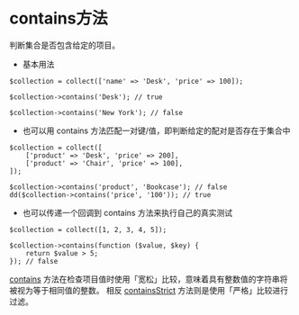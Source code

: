 # contains方法

判断集合是否包含给定的项目。

* 基本用法
```
$collection = collect(['name' => 'Desk', 'price' => 100]);

$collection->contains('Desk'); // true

$collection->contains('New York'); // false
```

* 也可以用 contains 方法匹配一对键/值，即判断给定的配对是否存在于集合中

```
$collection = collect([
    ['product' => 'Desk', 'price' => 200],
    ['product' => 'Chair', 'price' => 100],
]);

$collection->contains('product', 'Bookcase'); // false
dd($collection->contains('price', '100')); // true
```

* 也可以传递一个回调到 contains 方法来执行自己的真实测试

```
$collection = collect([1, 2, 3, 4, 5]);

$collection->contains(function ($value, $key) {
    return $value > 5;
}); // false
```


[contains](/collections/contains.md) 方法在检查项目值时使用「宽松」比较，意味着具有整数值的字符串将被视为等于相同值的整数。 相反 [containsStrict](/collections/containsStrict.md) 方法则是使用「严格」比较进行过滤。